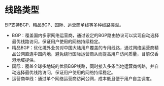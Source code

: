 # 线路类型

EIP支持BGP、精品BGP、国际、运营商单线等多种线路类型。<br>
- BGP：覆盖国内多家网络运营商，通过设定的BGP路由协议可以实现自动选择最优线路访问，保证用户使用的网络持续稳定。<br>
- 精品BGP：优化境外业务对中国大陆用户覆盖的专用线路，通过网络运营商精品公网直连中国内地，避免绕行国际运营商从而提高用户访问质量，目前仅香港地域提供。<br>
- 国际：覆盖全球多地域的优质BGP线路，同时接入多条当地运营商线路，并自动选择最优线路访问，保证用户使用的网络持续稳定。<br>
- 运营商单线：通过单个网络运营商访问公网，成本低且便于用户自主调度。
